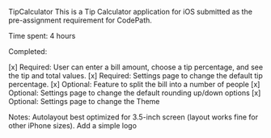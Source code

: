 TipCalculator
This is a Tip Calculator application for iOS submitted as the pre-assignment requirement for CodePath.

Time spent: 4 hours

Completed:

[x] Required: User can enter a bill amount, choose a tip percentage, and see the tip and total values.
[x] Required: Settings page to change the default tip percentage.
[x] Optional: Feature to split the bill into a number of people
[x] Optional: Settings page to change the default rounding up/down options
[x] Optional: Settings page to change the Theme

Notes: Autolayout best optimized for 3.5-inch screen (layout works fine for other iPhone sizes). Add a simple logo
